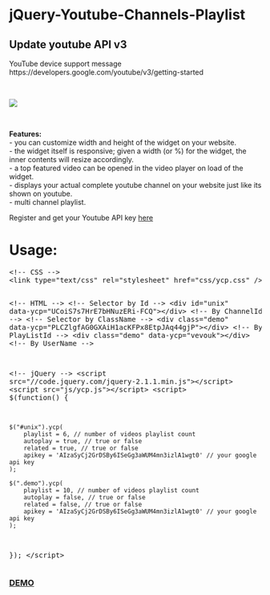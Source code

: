 jQuery-Youtube-Channels-Playlist
================================
<h2>Update youtube API v3</h2>
<p>YouTube device support message<br>
https://developers.google.com/youtube/v3/getting-started</p><br>
<p><img src="http://i.imgur.com/UISPijY.jpg"/></p><br>
<p><b>Features:</b><br>
- you can customize width and height of the widget on your website.<br>
- the widget itself is responsive; given a width (or %) for the widget, the inner contents will resize accordingly.<br>
- a top featured video can be opened in the video player on load of the widget.<br>
- displays your actual complete youtube channel on your website just like its shown on youtube.<br>
- multi channel playlist.</p>

<p>Register and get your Youtube API key <a href="https://code.google.com/apis/console" target="_blank">here</a></p>

<h1>Usage:</h1>
<pre>&lt;!-- CSS --&gt;
&lt;link type="text/css" rel="stylesheet" href="css/ycp.css" /&gt;

&lt;!-- HTML --&gt;
&lt;!-- Selector by Id --&gt;
&lt;div id="unix" data-ycp="UCoiS7s7HrE7bHNuzERi-FCQ"&gt;&lt;/div&gt; &lt;!-- By ChannelId --&gt;
&lt;!-- Selector by ClassName --&gt;
&lt;div class="demo" data-ycp="PLCZlgfAG0GXAiH1acKFPx8EtpJAq44gjP"&gt;&lt;/div&gt; &lt;!-- By PlayListId --&gt;
&lt;div class="demo" data-ycp="vevouk"&gt;&lt;/div&gt; &lt;!-- By UserName --&gt;

&lt;!-- jQuery --&gt;
&lt;script src="//code.jquery.com/jquery-2.1.1.min.js"&gt;&lt;/script&gt;
&lt;script src="js/ycp.js"&gt;&lt;/script&gt;
&lt;script&gt;
$(function() {
        
    $("#unix").ycp(
        playlist = 6, // number of videos playlist count
        autoplay = true, // true or false
        related = true, // true or false
        apikey = 'AIzaSyCj2GrDSBy6ISeGg3aWUM4mn3izlA1wgt0' // your google api key
    );
            
    $(".demo").ycp(
        playlist = 10, // number of videos playlist count
        autoplay = false, // true or false
        related = false, // true or false
        apikey = 'AIzaSyCj2GrDSBy6ISeGg3aWUM4mn3izlA1wgt0' // your google api key
    );
            
});
&lt;/script&gt;</pre>
</p>

<h3><a href="http://ibacor.com/demo/jquery-youtube-channels-playlist/">DEMO</a></h3>
